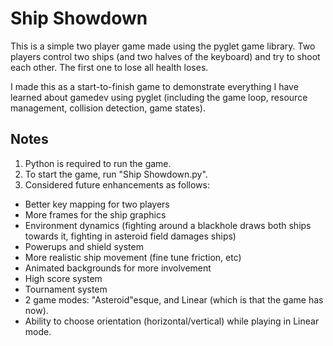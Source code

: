 # Ship Showdown

This is a simple two player game made using the pyglet game library. Two players control two ships (and two halves of the keyboard) and try to shoot each other. The first one to lose all health loses.

I made this as a start-to-finish game to demonstrate everything I have learned about gamedev using pyglet (including the game loop, resource management, collision detection, game states).

## Notes

1. Python is required to run the game.
2. To start the game, run "Ship Showdown.py".
3. Considered future enhancements as follows:

 - Better key mapping for two players
 - More frames for the ship graphics
 - Environment dynamics (fighting around a blackhole draws both ships towards it, fighting in asteroid field damages ships)
 - Powerups and shield system
 - More realistic ship movement (fine tune friction, etc)
 - Animated backgrounds for more involvement
 - High score system
 - Tournament system
 - 2 game modes: "Asteroid"esque, and Linear (which is that the game has now).
 - Ability to choose orientation (horizontal/vertical) while playing in Linear mode.
